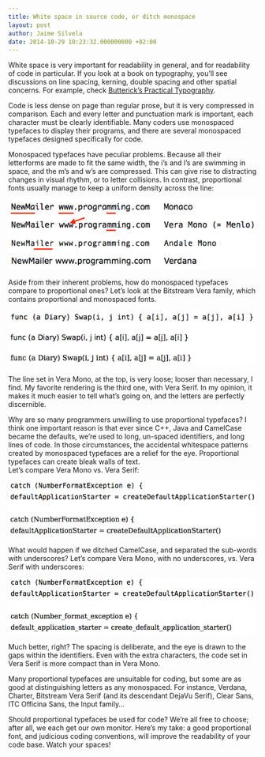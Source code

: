 ```yaml
---
title: White space in source code, or ditch monospace
layout: post
author: Jaime Silvela
date: 2014-10-29 10:23:32.000000000 +02:00
---
```


White space is very important for readability in general, and for readability of code in particular.
If you look at a book on typography, you’ll see discussions on line spacing, kerning, double spacing and other spatial concerns. For example, check [Butterick’s Practical Typography](http://practicaltypography.com/).

Code is less dense on page than regular prose, but it is very compressed in comparison. Each and every letter and punctuation mark is important, each character must be clearly identifiable.
Many coders use monospaced typefaces to display their programs, and there are several monospaced typefaces designed specifically for code.

Monospaced typefaces have peculiar problems. Because all their letterforms are made to fit the same width, the i’s and l’s are swimming in space, and the m’s and w’s are compressed. This can give rise to distracting changes in visual rhythm, or to letter collisions. In contrast, proportional fonts usually manage to keep a uniform density across the line:

![Issues with monospaced fonts](/images/mono-problems.png)

Aside from their inherent problems, how do monospaced typefaces compare to proportional ones? Let’s look at the Bitstream Vera family, which contains proportional and monospaced fonts.

![Bitstream Vera family](/images/Bitstream_Vera_family.png)

The line set in Vera Mono, at the top, is very loose; looser than necessary, I find. My favorite rendering is the third one, with Vera Serif. In my opinion, it makes it much easier to tell what’s going on, and the letters are perfectly discernible.

Why are so many programmers unwilling to use proportional typefaces? I think one important reason is that ever since C++, Java and CamelCase became the defaults, we’re used to long, un-spaced identifiers, and long lines of code. In those circumstances, the accidental whitespace patterns created by monospaced typefaces are a relief for the eye. Proportional typefaces can create bleak walls of text. <br/>Let’s compare Vera Mono vs. Vera Serif:

![Long lines of code (Vera fonts)](/images/no_underscores.png)

What would happen if we ditched CamelCase, and separated the sub-words with underscores? Let’s compare Vera Mono, with no underscores, vs. Vera Serif with underscores:

![Long lines, with underscores (Vera fonts)](/images/underscores.png)

Much better, right? The spacing is deliberate, and the eye is drawn to the gaps within the identifiers. Even with the extra characters, the code set in Vera Serif is more compact than in Vera Mono.

Many proportional typefaces are unsuitable for coding, but some are as good at distinguishing letters as any monospaced. For instance, Verdana, Charter, Bitstream Vera Serif (and its descendant DejaVu Serif), Clear Sans, ITC Officina Sans, the Input family…

Should proportional typefaces be used for code? We’re all free to choose; after all, we each get our own monitor.
Here’s my take: a good proportional font, and judicious coding conventions, will improve the readability of your code base.
Watch your spaces!